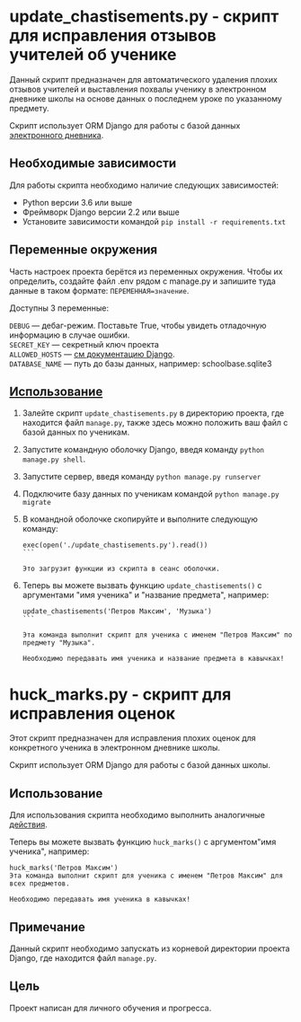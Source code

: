 # update_chastisements.py - скрипт для исправления отзывов учителей об ученике

Данный скрипт предназначен для автоматического удаления плохих отзывов учителей и выставления похвалы ученику в электронном дневнике школы на основе данных о последнем уроке по указанному предмету.

 Скрипт использует ORM Django для работы с базой данных [электронного дневника](https://github.com/devmanorg/e-diary/tree/master).

## Необходимые зависимости

Для работы скрипта необходимо наличие следующих зависимостей:
- Python версии 3.6 или выше
- Фреймворк Django версии 2.2 или выше
- Установите зависимости командой `pip install -r requirements.txt`

## Переменные окружения

Часть настроек проекта берётся из переменных окружения. Чтобы их определить, создайте файл .env рядом с manage.py и запишите туда данные в таком формате: `ПЕРЕМЕННАЯ=значение`.

Доступны 3 переменные:

`DEBUG` — дебаг-режим. Поставьте True, чтобы увидеть отладочную информацию в случае ошибки.\
`SECRET_KEY` — секретный ключ проекта\
`ALLOWED_HOSTS` — [см документацию Django](https://docs.djangoproject.com/en/3.1/ref/settings/#allowed-hosts).\
`DATABASE_NAME` — путь до базы данных, например: schoolbase.sqlite3

## [Использование](#использование)

1. Залейте скрипт `update_chastisements.py` в директорию проекта, где находится файл `manage.py`, также здесь можно положить ваш файл с базой данных по ученикам.

2. Запустите командную оболочку Django, введя команду `python manage.py shell`.

3. Запустите сервер, введя команду `python manage.py runserver`

3. Подключите базу данных по ученикам командой `python manage.py migrate`

3. В командной оболочке скопируйте и выполните следующую команду:

   ````
   exec(open('./update_chastisements.py').read())
   ```

   Это загрузит функции из скрипта в сеанс оболочки.

4. Теперь вы можете вызвать функцию `update_chastisements()` с аргументами "имя ученика" и "название предмета", например:

   ````
   update_chastisements('Петров Максим', 'Музыка')
   ```

   Эта команда выполнит скрипт для ученика с именем "Петров Максим" по предмету "Музыка".

   Необходимо передавать имя ученика и название предмета в кавычках!

# huck_marks.py - скрипт для исправления оценок

Этот скрипт предназначен для исправления плохих оценок для конкретного ученика в электронном дневнике школы.

 Скрипт использует ORM Django для работы с базой данных школы.

## Использование

Для использования скрипта необходимо выполнить аналогичные [действия](#использование).

Теперь вы можете вызвать функцию `huck_marks()` с аргументом"имя ученика", например:
```
huck_marks('Петров Максим')
Эта команда выполнит скрипт для ученика с именем "Петров Максим" для всех предметов.

Необходимо передавать имя ученика в кавычках!
```

## Примечание

Данный скрипт необходимо запускать из корневой директории проекта Django, где находится файл `manage.py`.

## Цель

Проект написан для личного обучения и прогресса.